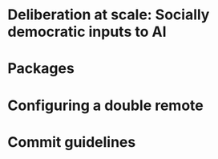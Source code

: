 # Deliberation at scale: Socially democratic inputs to AI

# Packages

# Configuring a double remote

# Commit guidelines
